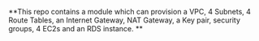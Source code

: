 **This repo contains a module which can provision a VPC, 4 Subnets, 4 Route Tables, an Internet Gateway, NAT Gateway, a Key pair, security groups, 4 EC2s and an RDS instance.
**
